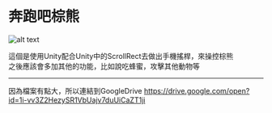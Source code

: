 # 奔跑吧棕熊

![alt text](https://i.imgur.com/T3GogZo.png)

這個是使用Unity配合Unity中的ScrollRect去做出手機搖桿，來操控棕熊<br>
之後應該會多加其他的功能，比如說吃蜂蜜，攻擊其他動物等

---
因為檔案有點大，所以連結到GoogleDrive
https://drive.google.com/open?id=1i-vv3Z2HezySR1VbUajv7duUiCaZT1ji
